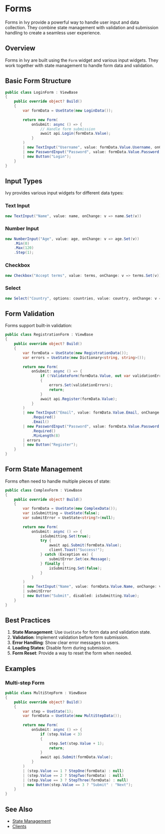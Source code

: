 # Forms

Forms in Ivy provide a powerful way to handle user input and data collection. They combine state management with validation and submission handling to create a seamless user experience.

## Overview

Forms in Ivy are built using the `Form` widget and various input widgets. They work together with state management to handle form data and validation.

## Basic Form Structure

```csharp
public class LoginForm : ViewBase
{
    public override object? Build()
    {
        var formData = UseState(new LoginData());
        
        return new Form(
            onSubmit: async () => {
                // Handle form submission
                await api.Login(formData.Value);
            }
        )
        | new TextInput("Username", value: formData.Value.Username, onChange: v => formData.Set(v))
        | new PasswordInput("Password", value: formData.Value.Password, onChange: v => formData.Set(v))
        | new Button("Login");
    }
}
```

## Input Types

Ivy provides various input widgets for different data types:

### Text Input
```csharp
new TextInput("Name", value: name, onChange: v => name.Set(v))
```

### Number Input
```csharp
new NumberInput("Age", value: age, onChange: v => age.Set(v))
    .Min(0)
    .Max(120)
    .Step(1);
```

### Checkbox
```csharp
new Checkbox("Accept terms", value: terms, onChange: v => terms.Set(v))
```

### Select
```csharp
new Select("Country", options: countries, value: country, onChange: v => country.Set(v))
```

## Form Validation

Forms support built-in validation:

```csharp
public class RegistrationForm : ViewBase
{
    public override object? Build()
    {
        var formData = UseState(new RegistrationData());
        var errors = UseState(new Dictionary<string, string>());
        
        return new Form(
            onSubmit: async () => {
                if (!ValidateForm(formData.Value, out var validationErrors))
                {
                    errors.Set(validationErrors);
                    return;
                }
                await api.Register(formData.Value);
            }
        )
        | new TextInput("Email", value: formData.Value.Email, onChange: v => formData.Set(v))
            .Required()
            .Email()
        | new PasswordInput("Password", value: formData.Value.Password, onChange: v => formData.Set(v))
            .Required()
            .MinLength(8)
        | errors
        | new Button("Register");
    }
}
```

## Form State Management

Forms often need to handle multiple pieces of state:

```csharp
public class ComplexForm : ViewBase
{
    public override object? Build()
    {
        var formData = UseState(new ComplexData());
        var isSubmitting = UseState(false);
        var submitError = UseState<string?>(null);
        
        return new Form(
            onSubmit: async () => {
                isSubmitting.Set(true);
                try {
                    await api.Submit(formData.Value);
                    client.Toast("Success!");
                } catch (Exception ex) {
                    submitError.Set(ex.Message);
                } finally {
                    isSubmitting.Set(false);
                }
            }
        )
        | new TextInput("Name", value: formData.Value.Name, onChange: v => formData.Set(v))
        | submitError
        | new Button("Submit", disabled: isSubmitting.Value);
    }
}
```

## Best Practices

1. **State Management**: Use `UseState` for form data and validation state.
2. **Validation**: Implement validation before form submission.
3. **Error Handling**: Show clear error messages to users.
4. **Loading States**: Disable form during submission.
5. **Form Reset**: Provide a way to reset the form when needed.

## Examples

### Multi-step Form

```csharp
public class MultiStepForm : ViewBase
{
    public override object? Build()
    {
        var step = UseState(1);
        var formData = UseState(new MultiStepData());
        
        return new Form(
            onSubmit: async () => {
                if (step.Value < 3)
                {
                    step.Set(step.Value + 1);
                    return;
                }
                await api.Submit(formData.Value);
            }
        )
        | (step.Value == 1 ? StepOne(formData) : null)
        | (step.Value == 2 ? StepTwo(formData) : null)
        | (step.Value == 3 ? StepThree(formData) : null)
        | new Button(step.Value == 3 ? "Submit" : "Next");
    }
}
```

## See Also

- [State Management](./State.md)
- [Clients](./Clients.md)